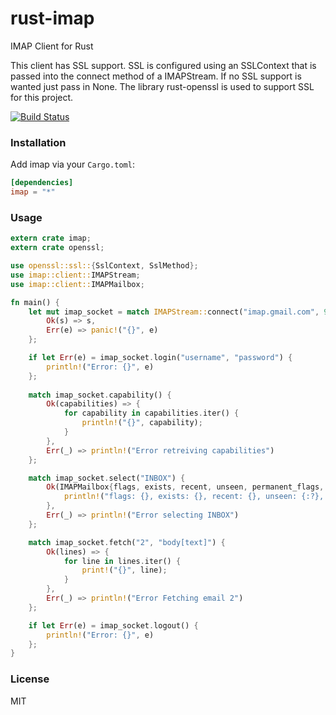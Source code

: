 rust-imap
================
IMAP Client for Rust

This client has SSL support. SSL is configured using an SSLContext that is passed into the connect method of a IMAPStream. If no SSL
support is wanted just pass in None. The library rust-openssl is used to support SSL for this project. 


[![Build Status](https://travis-ci.org/mattnenterprise/rust-imap.svg)](https://travis-ci.org/mattnenterprise/rust-imap)

### Installation

Add imap via your `Cargo.toml`:
```toml
[dependencies]
imap = "*"
```

### Usage
```rs
extern crate imap;
extern crate openssl;

use openssl::ssl::{SslContext, SslMethod};
use imap::client::IMAPStream;
use imap::client::IMAPMailbox;

fn main() {
    let mut imap_socket = match IMAPStream::connect("imap.gmail.com", 993, Some(SslContext::new(SslMethod::Sslv23).unwrap())) {
        Ok(s) => s,
        Err(e) => panic!("{}", e)
    };

    if let Err(e) = imap_socket.login("username", "password") {
        println!("Error: {}", e)
    };
        
    match imap_socket.capability() {
        Ok(capabilities) => {
            for capability in capabilities.iter() {
                println!("{}", capability);
            }
        },
        Err(_) => println!("Error retreiving capabilities")
    };

    match imap_socket.select("INBOX") {
        Ok(IMAPMailbox{flags, exists, recent, unseen, permanent_flags, uid_next, uid_validity}) => {
            println!("flags: {}, exists: {}, recent: {}, unseen: {:?}, parmanent_flags: {:?}, uid_next: {:?}, uid_validity: {:?}", flags, exists, recent, unseen, permanent_flags, uid_next, uid_validity);
        },
        Err(_) => println!("Error selecting INBOX")
    };

    match imap_socket.fetch("2", "body[text]") {
        Ok(lines) => {
            for line in lines.iter() {
                print!("{}", line);
            }
        },
        Err(_) => println!("Error Fetching email 2")
    };

    if let Err(e) = imap_socket.logout() {
        println!("Error: {}", e)
    };  
}
```

### License

MIT